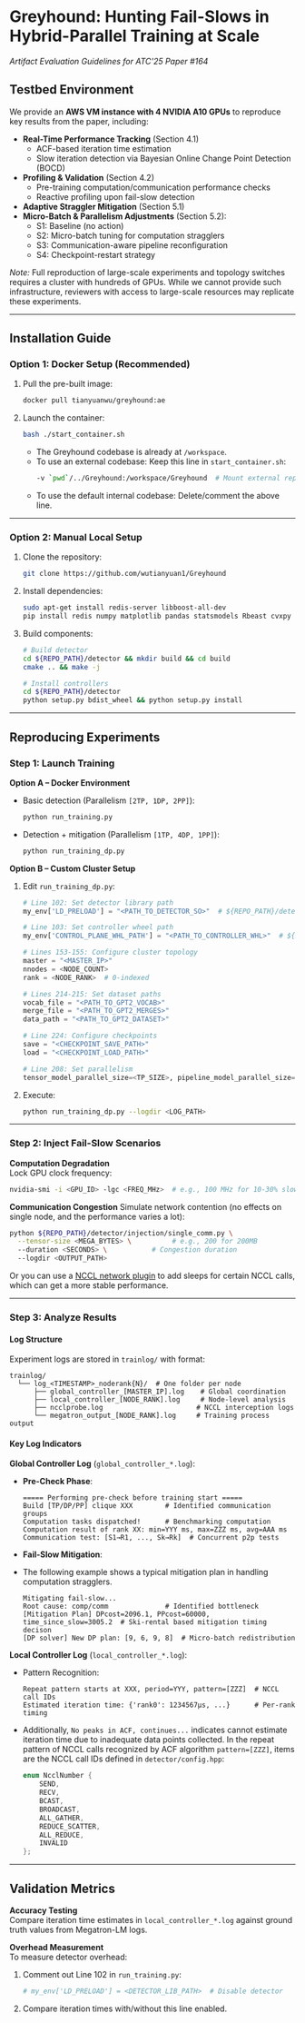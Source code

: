 # Greyhound: Hunting Fail-Slows in Hybrid-Parallel Training at Scale  
*Artifact Evaluation Guidelines for ATC'25 Paper #164*  


## Testbed Environment  
We provide an **AWS VM instance with 4 NVIDIA A10 GPUs** to reproduce key results from the paper, including:  
- **Real-Time Performance Tracking** (Section 4.1)  
  - ACF-based iteration time estimation  
  - Slow iteration detection via Bayesian Online Change Point Detection (BOCD)  
- **Profiling & Validation** (Section 4.2)  
  - Pre-training computation/communication performance checks  
  - Reactive profiling upon fail-slow detection  
- **Adaptive Straggler Mitigation** (Section 5.1)  
- **Micro-Batch & Parallelism Adjustments** (Section 5.2):  
  - S1: Baseline (no action)  
  - S2: Micro-batch tuning for computation stragglers  
  - S3: Communication-aware pipeline reconfiguration  
  - S4: Checkpoint-restart strategy  

*Note:* Full reproduction of large-scale experiments and topology switches requires a cluster with hundreds of GPUs. While we cannot provide such infrastructure, reviewers with access to large-scale resources may replicate these experiments.

---

## Installation Guide  

### Option 1: Docker Setup (Recommended)  
1. Pull the pre-built image:  
   ```bash
   docker pull tianyuanwu/greyhound:ae
   ```
2. Launch the container:  
   ```bash
   bash ./start_container.sh
   ```
   - The Greyhound codebase is already at `/workspace`.
   - To use an external codebase: Keep this line in `start_container.sh`:  
     ```bash
     -v `pwd`/../Greyhound:/workspace/Greyhound  # Mount external repo
     ```
   - To use the default internal codebase: Delete/comment the above line.

---

### Option 2: Manual Local Setup  
1. Clone the repository:  
   ```bash
   git clone https://github.com/wutianyuan1/Greyhound
   ```
2. Install dependencies:  
   ```bash
   sudo apt-get install redis-server libboost-all-dev
   pip install redis numpy matplotlib pandas statsmodels Rbeast cvxpy ecos
   ```
3. Build components:  
   ```bash
   # Build detector
   cd ${REPO_PATH}/detector && mkdir build && cd build
   cmake .. && make -j

   # Install controllers
   cd ${REPO_PATH}/detector
   python setup.py bdist_wheel && python setup.py install
   ```

---

## Reproducing Experiments  

### Step 1: Launch Training  

**Option A – Docker Environment**  
- Basic detection (Parallelism `[2TP, 1DP, 2PP]`):  
  ```bash
  python run_training.py
  ```
- Detection + mitigation (Parallelism `[1TP, 4DP, 1PP]`):  
  ```bash
  python run_training_dp.py
  ```

**Option B – Custom Cluster Setup**  
1. Edit `run_training_dp.py`:  
   ```python
   # Line 102: Set detector library path
   my_env['LD_PRELOAD'] = "<PATH_TO_DETECTOR_SO>"  # ${REPO_PATH}/detector/build/*.so

   # Line 103: Set controller wheel path
   my_env['CONTROL_PLANE_WHL_PATH'] = "<PATH_TO_CONTROLLER_WHL>"  # ${REPO_PATH}/detector/dist/*.whl

   # Lines 153-155: Configure cluster topology
   master = "<MASTER_IP>"
   nnodes = <NODE_COUNT>
   rank = <NODE_RANK>  # 0-indexed

   # Lines 214-215: Set dataset paths
   vocab_file = "<PATH_TO_GPT2_VOCAB>"
   merge_file = "<PATH_TO_GPT2_MERGES>"
   data_path = "<PATH_TO_GPT2_DATASET>"

   # Line 224: Configure checkpoints
   save = "<CHECKPOINT_SAVE_PATH>"
   load = "<CHECKPOINT_LOAD_PATH>"

   # Line 208: Set parallelism
   tensor_model_parallel_size=<TP_SIZE>, pipeline_model_parallel_size=<PP_SIZE>,
   ```
2. Execute:  
   ```bash
   python run_training_dp.py --logdir <LOG_PATH>
   ```

---

### Step 2: Inject Fail-Slow Scenarios  

**Computation Degradation**  
Lock GPU clock frequency:  
```bash
nvidia-smi -i <GPU_ID> -lgc <FREQ_MHz>  # e.g., 100 MHz for 10-30% slowdown on A10
```

**Communication Congestion**
Simulate network contention (no effects on single node, and the performance varies a lot):  
```bash
python ${REPO_PATH}/detector/injection/single_comm.py \
  --tensor-size <MEGA_BYTES> \          # e.g., 200 for 200MB
  --duration <SECONDS> \           # Congestion duration
  --logdir <OUTPUT_PATH>
```
Or you can use a [NCCL network plugin](https://github.com/NVIDIA/nccl/tree/master/ext-net) to add sleeps
for certain NCCL calls, which can get a more stable performance.

---

### Step 3: Analyze Results  

#### Log Structure  
Experiment logs are stored in `trainlog/` with format:  
```
trainlog/
  └── log_<TIMESTAMP>_noderank{N}/  # One folder per node
      ├── global_controller_[MASTER_IP].log    # Global coordination
      ├── local_controller_[NODE_RANK].log     # Node-level analysis
      ├── ncclprobe.log                       # NCCL interception logs
      └── megatron_output_[NODE_RANK].log     # Training process output
```

#### Key Log Indicators  

**Global Controller Log** (`global_controller_*.log`):  
- **Pre-Check Phase**:  
  ```
  ===== Performing pre-check before training start =====
  Build [TP/DP/PP] clique XXX        # Identified communication groups
  Computation tasks dispatched!      # Benchmarking computation
  Computation result of rank XX: min=YYY ms, max=ZZZ ms, avg=AAA ms
  Communication test: [S1→R1, ..., Sk→Rk]  # Concurrent p2p tests
  ```

- **Fail-Slow Mitigation**:
- The following example shows a typical mitigation plan in handling computation stragglers.
  ```
  Mitigating fail-slow...
  Root cause: comp/comm              # Identified bottleneck
  [Mitigation Plan] DPcost=2096.1, PPcost=60000, time_since_slow=3005.2  # Ski-rental based mitigation timing decison
  [DP solver] New DP plan: [9, 6, 9, 8]  # Micro-batch redistribution
  ```

**Local Controller Log** (`local_controller_*.log`):  
- Pattern Recognition:  
  ```
  Repeat pattern starts at XXX, period=YYY, pattern=[ZZZ]  # NCCL call IDs
  Estimated iteration time: {'rank0': 1234567µs, ...}      # Per-rank timing
  ```
- Additionally, `No peaks in ACF, continues...` indicates cannot estimate iteration time due to inadequate data points collected. In the repeat pattern of NCCL calls recognized by ACF algorithm `pattern=[ZZZ]`, items are the NCCL call IDs defined in `detector/config.hpp`:
    ```c++
    enum NcclNumber {
        SEND,
        RECV,
        BCAST,
        BROADCAST,
        ALL_GATHER,
        REDUCE_SCATTER,
        ALL_REDUCE,
        INVALID
    };
    ```
---

## Validation Metrics  

**Accuracy Testing**  
Compare iteration time estimates in `local_controller_*.log` against ground truth values from Megatron-LM logs.  

**Overhead Measurement**  
To measure detector overhead:  
1. Comment out Line 102 in `run_training.py`:  
   ```python
   # my_env['LD_PRELOAD'] = <DETECTOR_LIB_PATH>  # Disable detector
   ```
2. Compare iteration times with/without this line enabled.
